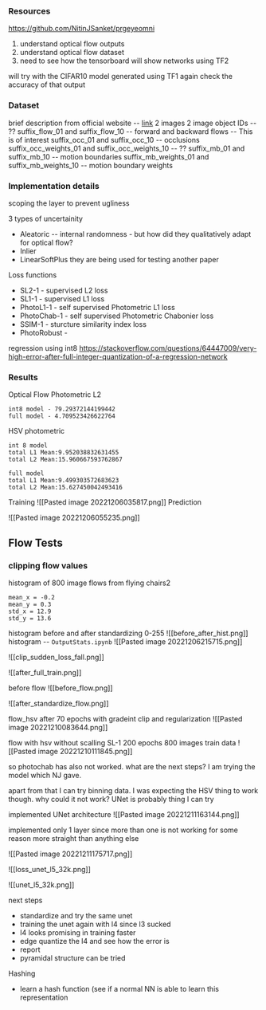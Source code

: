 
### Resources 
https://github.com/NitinJSanket/prgeyeomni


1. understand optical flow outputs
2. understand optical flow dataset
3. need to see how the tensorboard will show networks using TF2

will try with the CIFAR10 model generated using TF1 again
check the accuracy of that output

### Dataset
brief description from official website -- [link](https://lmb.informatik.uni-freiburg.de/resources/datasets/FlyingChairs.en.html)
2 images 
2 image object IDs -- ??
suffix_flow_01 and suffix_flow_10 -- forward and backward flows -- This is of interest
suffix_occ_01 and suffix_occ_10 -- occlusions 
suffix_occ_weights_01 and suffix_occ_weights_10 -- ?? 
suffix_mb_01 and suffix_mb_10 -- motion boundaries 
suffix_mb_weights_01 and suffix_mb_weights_10 -- motion boundary weights


### Implementation details
scoping the layer to prevent ugliness


3 types of uncertainity 
- Aleatoric -- internal randomness - but how did they qualitatively adapt for optical flow? 
- Inlier
- LinearSoftPlus
they are being used for testing another paper

Loss functions 
- SL2-1 - supervised L2 loss
- SL1-1 - supervised L1 loss
- PhotoL1-1 - self supervised Photometric L1 loss
- PhotoChab-1 - self supervised Photometric Chabonier loss
- SSIM-1 - sturcture similarity index loss
- PhotoRobust - 

regression using int8
https://stackoverflow.com/questions/64447009/very-high-error-after-full-integer-quantization-of-a-regression-network

### Results

Optical Flow Photometric L2 
```
int8 model - 79.29372144199442
full model - 4.709523426622764
```

HSV photometric 
```
int 8 model 
total L1 Mean:9.952038832631455
total L2 Mean:15.960667593762867

full model 
total L1 Mean:9.499303572683623
total L2 Mean:15.627450042493416
```

Training
![[Pasted image 20221206035817.png]]
Prediction

![[Pasted image 20221206055235.png]]

## Flow Tests

### clipping flow values
histogram of 800 image flows from flying chairs2
```
mean_x = -0.2
mean_y = 0.3
std_x = 12.9
std_y = 13.6
```

histogram before and after standardizing 0-255
![[before_after_hist.png]]
histogram -- `OutputStats.ipynb`
![[Pasted image 20221206215715.png]]

![[clip_sudden_loss_fall.png]]

![[after_full_train.png]]

before flow
![[before_flow.png]]


![[after_standardize_flow.png]]

flow_hsv after 70 epochs with gradeint clip and regularization
![[Pasted image 20221210083644.png]]

flow with hsv without scalling 
SL-1
200 epochs
800 images train data
![[Pasted image 20221210111845.png]]


so photochab has also not worked. 
what are the next steps? 
I am trying the model which NJ gave. 

apart from that I can try binning data. I was expecting the HSV thing to work though. 
why could it not work? 
UNet is probably thing I can try 

implemented UNet architecture
![[Pasted image 20221211163144.png]]

implemented only 1 layer since more than one is not working for some reason
more straight than anything else

![[Pasted image 20221211175717.png]]


![[loss_unet_l5_32k.png]]

![[unet_l5_32k.png]]


next steps
- standardize and try the same unet
- training the unet again with l4 since l3 sucked
- l4 looks promising in training faster
- edge quantize the l4 and see how the error is 
- report
- pyramidal structure can be tried 

Hashing 
- learn a hash function (see if a normal NN is able to learn this representation